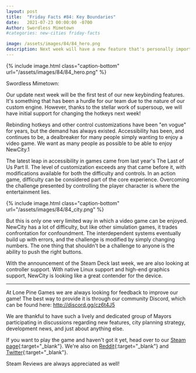 ```yaml
---
layout: post
title:  "Friday Facts #84: Key Boundaries"
date:   2021-07-23 00:00:00 -0700
Author: Swordless Mimetown
#categories: new-cities friday-facts

image: /assets/images/84/84_hero.png
description: Next week will have a new feature that's personally important to me.
---
```


{% include image.html class="caption-bottom"
  url="/assets/images/84/84_hero.png"
%}

Swordless Mimetown:

Our update next week will be the first test of our new keybinding features. It's something that has been a hurdle for our team due to the nature of our custom engine. However, thanks to the stellar work of supersoup, we will have initial support for changing the hotkeys next week!

Rebinding hotkeys and other control customizations have been "en vogue" for years, but the demand has always existed. Accessibility has been, and continues to be, a dealbreaker for many people simply wanting to enjoy a video game. We want as many people as possible to be able to enjoy NewCity.1

The latest leap in accessibility in games came from last year's The Last of Us Part II. The level of customization exceeds any that came before it, with modifications available for both the difficulty and controls. In an action game, difficulty can be considered part of the core experience. Overcoming the challenge presented by controlling the player character is where the entertainment lies. 

{% include image.html class="caption-bottom"
  url="/assets/images/84/84_city.png"
%}

But this is only one very limited way in which a video game can be enjoyed. NewCity has a lot of difficulty, but like other simulation games, it trades confrontation for confoundment. The interdependent systems eventually build up with errors, and the challenge is modified by simply changing numbers. The one thing that shouldn't be a challenge to anyone is the ability to push the right buttons. 

With the announcement of the Steam Deck last week, we are also looking at controller support. With native Linux support and high-end graphics support, NewCity is looking like a great contender for the device. 

---

At Lone Pine Games we are always looking for feedback to improve our game! The best way to provide it is through our community Discord, which can be found here: http://discord.gg/cz6t4J5

We are thankful to have such a lively and dedicated group of Mayors participating in discussions regarding new features, city planning strategy, development news, and just about anything else.

If you want to play the game and haven't got it yet, head over to our [Steam page]{:target="_blank"}. We're also on [Reddit]{:target="_blank"} and [Twitter]{:target="_blank"}. 

Steam Reviews are always appreciated as well!

[Discord]:  http://discord.gg/cz6t4J5
[Steam page]: https://store.steampowered.com/app/1067860/NewCity/
[Reddit]: https://www.reddit.com/r/NewCity
[Twitter]: https://twitter.com/lone_pine_games




